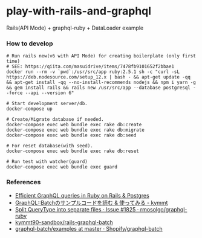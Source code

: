 # play-with-rails-and-graphql
Rails(API Mode) + graphql-ruby + DataLoader example

### How to develop

```
# Run rails new(v6 with API Mode) for creating boilerplate (only first time)
# SEE: https://qiita.com/masuidrive/items/7478fb9101652f2bbae1
docker run --rm -v `pwd`:/usr/src/app ruby:2.5.1 sh -c "curl -sL https://deb.nodesource.com/setup_12.x | bash - && apt-get update -qq && apt-get install -qq --no-install-recommends nodejs && npm i yarn -g && gem install rails && rails new /usr/src/app --database postgresql --force --api --version 6"

# Start development server/db.
docker-compose up

# Create/Migrate database if needed.
docker-compose exec web bundle exec rake db:create
docker-compose exec web bundle exec rake db:migrate
docker-compose exec web bundle exec rake db:seed

# For reset database(with seed).
docker-compose exec web bundle exec rake db:reset

# Run test with watcher(guard)
docker-compose exec web bundle exec guard
```

### References

- [Efficient GraphQL queries in Ruby on Rails & Postgres](https://pganalyze.com/blog/efficient-graphql-queries-in-ruby-on-rails-and-postgres)
- [GraphQL::Batchのサンプルコードを読む & 使ってみる - kymmt](https://blog.kymmt.com/entry/graphql-batch-examples)
- [Split QueryType into separate files · Issue #1825 · rmosolgo/graphql-ruby](https://github.com/rmosolgo/graphql-ruby/issues/1825)
- [kymmt90-sandbox/rails-graphql-batch](https://github.com/kymmt90-sandbox/rails-graphql-batch)
- [graphql-batch/examples at master · Shopify/graphql-batch](https://github.com/Shopify/graphql-batch/tree/master/examples)
